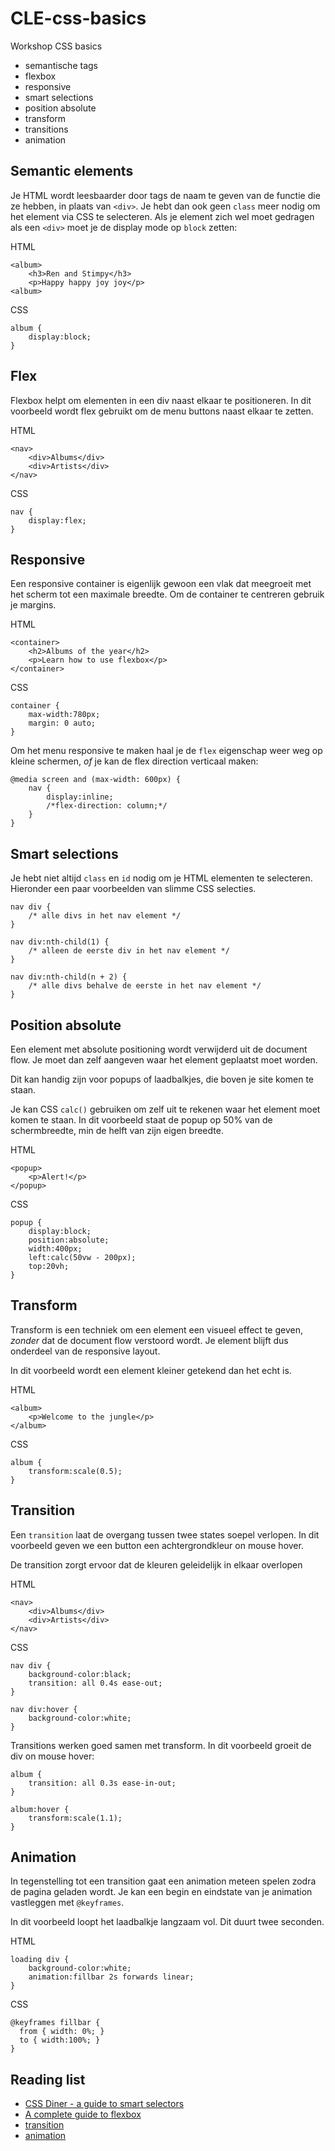 # CLE-css-basics

Workshop CSS basics 

- semantische tags
- flexbox
- responsive
- smart selections
- position absolute
- transform
- transitions
- animation

## Semantic elements

Je HTML wordt leesbaarder door tags de naam te geven van de functie die ze hebben, in plaats van `<div>`. Je hebt dan ook geen `class` meer nodig om het element via CSS te selecteren. Als je element zich wel moet gedragen als een `<div>` moet je de display mode op `block` zetten:

HTML
```
<album>
    <h3>Ren and Stimpy</h3>
    <p>Happy happy joy joy</p>
<album>
```
CSS
```
album {
    display:block;
}
```

## Flex

Flexbox helpt om elementen in een div naast elkaar te positioneren. In dit voorbeeld wordt flex gebruikt om de menu buttons naast elkaar te zetten.

HTML
```
<nav>
    <div>Albums</div>
    <div>Artists</div>
</nav>
```
CSS
```
nav {
    display:flex;
}
```

## Responsive

Een responsive container is eigenlijk gewoon een vlak dat meegroeit met het scherm tot een maximale breedte. Om de container te centreren gebruik je margins.

HTML
```
<container>
    <h2>Albums of the year</h2>
    <p>Learn how to use flexbox</p>
</container>
```
CSS
```
container {
    max-width:780px;
    margin: 0 auto;
}
```

Om het menu responsive te maken haal je de `flex` eigenschap weer weg op kleine schermen, *of* je kan de flex direction verticaal maken:

```
@media screen and (max-width: 600px) { 
    nav {
        display:inline;
        /*flex-direction: column;*/
    }
}
```
## Smart selections

Je hebt niet altijd `class` en `id` nodig om je HTML elementen te selecteren. Hieronder een paar voorbeelden van slimme CSS selecties. 

```
nav div {
	/* alle divs in het nav element */
}

nav div:nth-child(1) {
	/* alleen de eerste div in het nav element */
}

nav div:nth-child(n + 2) {
	/* alle divs behalve de eerste in het nav element */
}
```

## Position absolute

Een element met absolute positioning wordt verwijderd uit de document flow. Je moet dan zelf aangeven waar het element geplaatst moet worden.  

Dit kan handig zijn voor popups of laadbalkjes, die boven je site komen te staan.

Je kan CSS `calc()` gebruiken om zelf uit te rekenen waar het element moet komen te staan. In dit voorbeeld staat de popup op 50% van de schermbreedte, min de helft van zijn eigen breedte.

HTML
```
<popup>
    <p>Alert!</p>
</popup>
```
CSS
```
popup {
    display:block;
    position:absolute;
    width:400px;
    left:calc(50vw - 200px);
    top:20vh;
}
```

## Transform

Transform is een techniek om een element een visueel effect te geven, *zonder* dat de document flow verstoord wordt. Je element blijft dus onderdeel van de responsive layout.

In dit voorbeeld wordt een element kleiner getekend dan het echt is.

HTML
```
<album>
    <p>Welcome to the jungle</p>
</album>
```
CSS
```
album {
    transform:scale(0.5);
}
```

## Transition

Een `transition` laat de overgang tussen twee states soepel verlopen. In dit voorbeeld geven we een button een achtergrondkleur on mouse hover.

De transition zorgt ervoor dat de kleuren geleidelijk in elkaar overlopen

HTML
```
<nav>
    <div>Albums</div>
    <div>Artists</div>
</nav>
```
CSS
```
nav div {
    background-color:black;
    transition: all 0.4s ease-out;
}

nav div:hover {
    background-color:white;
}
```
Transitions werken goed samen met transform. In dit voorbeeld groeit de div on mouse hover:
```
album {
	transition: all 0.3s ease-in-out;
}

album:hover {
	transform:scale(1.1);
}
```
## Animation

In tegenstelling tot een transition gaat een animation meteen spelen zodra de pagina geladen wordt. Je kan een begin en eindstate van je animation vastleggen met `@keyframes`.

In dit voorbeeld loopt het laadbalkje langzaam vol. Dit duurt twee seconden. 

HTML
```
loading div {
	background-color:white;
	animation:fillbar 2s forwards linear;
}
```

CSS
```
@keyframes fillbar {
  from { width: 0%; }
  to { width:100%; }
}
```

##  Reading list

- [CSS Diner - a guide to smart selectors](https://flukeout.github.io)
- [A complete guide to flexbox](https://css-tricks.com/snippets/css/a-guide-to-flexbox/)
- [transition](https://developer.mozilla.org/en-US/docs/Web/CSS/transition)
- [animation](https://developer.mozilla.org/en-US/docs/Web/CSS/animation)